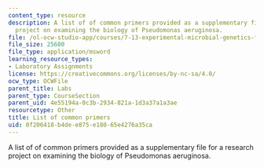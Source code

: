 ```yaml
---
content_type: resource
description: A list of of common primers provided as a supplementary file for a research
  project on examining the biology of Pseudomonas aeruginosa.
file: /ol-ocw-studio-app/courses/7-13-experimental-microbial-genetics-fall-2008/0f206418b4dee875e18065e4276a35ca_Common_Primers.xls
file_size: 25600
file_type: application/msword
learning_resource_types:
- Laboratory Assignments
license: https://creativecommons.org/licenses/by-nc-sa/4.0/
ocw_type: OCWFile
parent_title: Labs
parent_type: CourseSection
parent_uid: 4e55194a-0c3b-2934-821a-1d3a37a1a3ae
resourcetype: Other
title: List of common primers
uid: 0f206418-b4de-e875-e180-65e4276a35ca
---
```

A list of of common primers provided as a supplementary file for a research project on examining the biology of Pseudomonas aeruginosa.